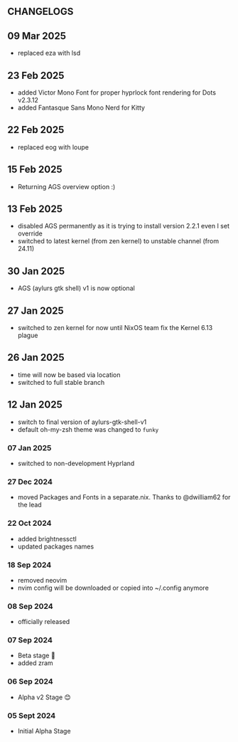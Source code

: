## CHANGELOGS

## 09 Mar 2025
- replaced eza with lsd

## 23 Feb 2025
- added Victor Mono Font for proper hyprlock font rendering for Dots v2.3.12
- added Fantasque Sans Mono Nerd for Kitty

## 22 Feb 2025
- replaced eog with loupe

## 15 Feb 2025
- Returning AGS overview option :)

## 13 Feb 2025
- disabled AGS permanently as it is trying to install version 2.2.1 even I set override
- switched to latest kernel (from zen kernel) to unstable channel (from 24.11)

## 30 Jan 2025
- AGS (aylurs gtk shell) v1 is now optional

## 27 Jan 2025
- switched to zen kernel for now until NixOS team fix the Kernel 6.13 plague

## 26 Jan 2025
- time will now be based via location
- switched to full stable branch

## 12 Jan 2025
- switch to final version of aylurs-gtk-shell-v1
- default oh-my-zsh theme was changed to `funky`

### 07 Jan 2025
- switched to non-development Hyprland

### 27 Dec 2024
- moved Packages and Fonts in a separate.nix. Thanks to @dwilliam62 for the lead

### 22 Oct 2024
- added brightnessctl
- updated packages names

### 18 Sep 2024
- removed neovim
- nvim config will be downloaded or copied into ~/.config anymore

### 08 Sep 2024
- officially released

### 07 Sep 2024
- Beta stage 🫰
- added zram

### 06 Sep 2024
- Alpha v2 Stage 😊

### 05 Sept 2024
- Initial Alpha Stage